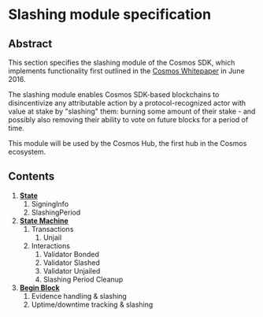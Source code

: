 # Slashing module specification

## Abstract

This section specifies the slashing module of the Cosmos SDK, which implements functionality
first outlined in the [Cosmos Whitepaper](https://cosmos.network/about/whitepaper) in June 2016.

The slashing module enables Cosmos SDK-based blockchains to disincentivize any attributable action
by a protocol-recognized actor with value at stake by "slashing" them: burning some amount of their
stake - and possibly also removing their ability to vote on future blocks for a period of time.

This module will be used by the Cosmos Hub, the first hub in the Cosmos ecosystem.

## Contents

1. **[State](state.md)**
    1. SigningInfo
    1. SlashingPeriod
1. **[State Machine](state-machine.md)**
    1. Transactions
          1. Unjail
    1. Interactions
          1. Validator Bonded
          1. Validator Slashed
          1. Validator Unjailed
          1. Slashing Period Cleanup
1. **[Begin Block](begin-block.md)**
    1. Evidence handling & slashing
    1. Uptime/downtime tracking & slashing
